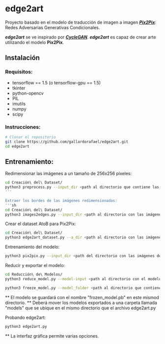 # edge2art
Proyecto basado en el modelo de traducción de imagen a imagen ***[Pix2Pix](https://phillipi.github.io/pix2pix/)***: Redes Adversarias Generativas Condicionales.

***edge2art*** se ve inspirado por ***[CycleGAN](https://junyanz.github.io/CycleGAN/)***. ***edge2art*** es capaz de crear arte utilizando el modelo **Pix2Pix**.

## Instalación

### Requisitos:
* tensorflow == 1.5 (o tensorflow-gpu == 1.5)
* tkinter
* python-opencv
* PIL
* imutils
* numpy
* scipy

### Instrucciones:
```sh
# Clonar el repositorio
git clone https://github.com/gallardorafael/edge2art.git
cd edge2art
``` 

## Entrenamiento: 
Redimensionar las imágenes a un tamaño de 256x256 píxeles:
```sh
cd Creación\ del\ Dataset/
python3 preprocess.py --input_dir <path al directorio que contiene las imágenes originales> --output_dir <path del directorio dónde guardar las imágenes redimensionadas> --operation 
'''

Extraer los bordes de las imágenes redimensionadas:
'''sh
cd Creación\ del\ Dataset/
python3 images2edges.py --input_dir <path al directorio con las imágenes normales> --output_dir <ṕath al directorio de guardado de las imágenes de bordes>
```

Crear el dataset AtoB para Pix2Pix:
```sh
cd Creación\ del\ Dataset/
python3 edge2art_dataset.py --a_dir <path al directorio con las imágenes de bordes> --b_dir <path al directorio con las imágenes normales> --output_dir <path al directorio de guardado del dataset de entrenamiento>
```
 
Entrenamiento del modelo:
```sh
python3 pix2pix.py --input_dir <path del directorio con las imágenes de entrenamiento> --output_dir <path al directorio dónde guardar el modelo> --mode train --max_epochs 200 --which_direction AtoB
```

Reducir y exportar el modelo:
```sh
cd Reducción\ de\ Modelos/
python3 reduce_model.py --model-input <path al directorio con el modelo entrenado previamente> --model-output <path al directorio dónde guardar el modelo reducido>

python3 freeze_model.py --model_folder <path al directorio que contiene el modelo reducido>
```
  ** El modelo se guardará con el nombre "frozen_model.pb" en este mismod directorio.
  ** Deberá mover los modelos exportados a una carpeta llamada "models" que se ubique en el mismo directorio que el archivo edge2art.py
 
Probando edge2art:
```sh
python3 edge2art.py
```
 ** La interfaz gráfica permite varias opciones. 
